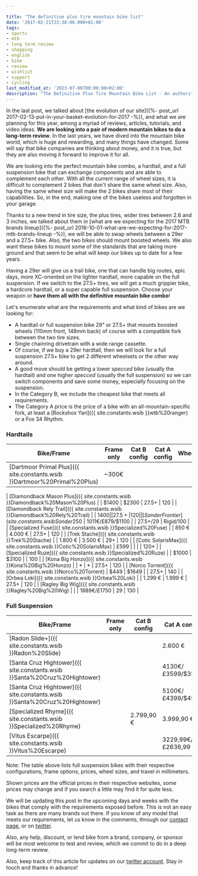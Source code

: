```yaml
---

title: "The definitive plus tire mountain bike list"
date: '2017-02-21T23:38:00.000+01:00'
tags:
- sports
- mtb
- long term review
- shopping
- english
- bike
- review
- wishlist
- support
- cycling
last_modified_at: '2023-07-06T00:00:00+02:00'
description: "The Definitive Plus Tire Mountain Bike List - An authoritative list of plus-sized tire options for mountain bikes."
---
```


In the last post, we talked about [the evolution of our site]({%- post_url 2017-02-13-put-in-your-basket-evolution-for-2017 -%}), and what we are planning for this year, among a myriad of reviews, articles, tutorials, and video ideas. **We are looking into a pair of modern mountain bikes to do a long-term review**. In the last years, we have dived into the mountain bike world, which is huge and rewarding, and many things have changed. Some will say that bike companies are thinking about money, and it is true, but they are also moving it forward to improve it for all.

We are looking into the perfect mountain bike combo, a hardtail, and a full suspension bike that can exchange components and are able to complement each other. With all the current range of wheel sizes, it is difficult to complement 2 bikes that don't share the same wheel size. Also, having the same wheel size will make the 2 bikes share most of their capabilities. So, in the end, making one of the bikes useless and forgotten in your garage.

Thanks to a new trend in tire size, the plus tires, wider tires between 2.6 and 3 inches, we talked about them in [what are we expecting for the 2017 MTB brands lineup]({%- post_url 2016-10-01-what-are-we-expecting-for-2017-mtb-brands-lineup -%}), we will be able to swap wheels between a 29er and a 27.5+ bike. Also, the two bikes should mount boosted wheels. We also want these bikes to mount some of the standards that are taking more ground and that seem to be what will keep our bikes up to date for a few years.

Having a 29er will give us a trail bike, one that can handle big routes, epic days, more XC-oriented on the lighter hardtail, more capable on the full suspension. If we switch to the 27.5+ tires, we will get a much grippier bike, a hardcore hardtail, or a super capable full suspension. Choose your weapon or **have them all with the definitive mountain bike combo**!

Let's enumerate what are the requirements and what kind of bikes are we looking for:

- A hardtail or full suspension bike 29" or 27.5+ that mounts boosted wheels (110mm front, 148mm back) of course with a compatible fork between the two tire sizes.
- Single chainring drivetrain with a wide range cassette.
- Of course, if we buy a 29er hardtail, then we will look for a full suspension 27.5+ bike to get 2 different wheelsets or the other way around.
- A good move should be getting a lower *specced* bike (usually the hardtail) and one higher *specced* (usually the full suspension) so we can switch components and save some money, especially focusing on the suspension.
- In the Category B, we include the cheapest bike that meets all requirements.
- The Category A price is the price of a bike with an all-mountain-specific fork, at least a [Rockshox Yari]({{ site.constants.wsib }}wtb%20ranger) or a Fox 34 Rhythm.

### Hardtails

| Bike/Frame | Frame only | Cat B config | Cat A config | Wheels | Travel (mm) |
|------------|------------|--------------|--------------|--------|--------------|
| [Dartmoor Primal Plus]({{ site.constants.wsib }}Dartmoor%20Primal%20Plus) | ~300€ |              |              |        | 140*        

| [Diamondback Mason Plus]({{ site.constants.wsib }}Diamondback%20Mason%20Plus) |              | $1400        | $2300        | 27.5+  | 120          |
| [Diamondback Rely Trail]({{ site.constants.wsib }}Diamondback%20Rely%20Trail) |              | $1400        |              | 27.5+  | 120          |
| [Sonder Frontier]({{ site.constants.wsib }}Sonder%20Frontier)                 | 230€/£199/$250 | 1011€/£879/$1100 |              | 27.5+/29 | Rigid/100    |
| [Specialized Fuse]({{ site.constants.wsib }}Specialized%20Fuse)               |              | 850 €        | 4.000 €      | 27.5+  | 120          |
| [Trek Stache]({{ site.constants.wsib }}Trek%20Stache)                         |              | 1.800 €      | 3.500 €      | 29+    | 120          |
| [Cotic SolarisMax]({{ site.constants.wsib }}Cotic%20SolarisMax)               | £599       |              |              |        | 120*         |
| [Specialized Ruze]({{ site.constants.wsib }}Specialized%20Ruze)               |              | $1000        | $3100        |        | 100          |
| [Kona Big Honzo]({{ site.constants.wsib }}Kona%20Big%20Honzo)                 |              | *            | *            | 27.5+  | 120          |
| [Norco Torrent]({{ site.constants.wsib }}Norco%20Torrent)                     | $449       | $1649        |              | 27.5+  | 140          |
| [Orbea Loki]({{ site.constants.wsib }}Orbea%20Loki)                           |              | 1.299 €      | 1.999 €      | 27.5+  | 120          |
| [Ragley Big Wig]({{ site.constants.wsib }}Ragley%20Big%20Wig)                 |              |              | 1889€/£1750  | 29     | 130          |

### Full Suspension

| Bike/Frame                                                      | Frame only | Cat B config | Cat A config | Wheels | Travel (mm) |
|-----------------------------------------------------------------|-------------|--------------|--------------|--------|--------------|
| [Radon Slide+]({{ site.constants.wsib }}Radon%20Slide)               |             |              | 2.600 €      | 27,5+  | 140          |
| [Santa Cruz Hightower]({{ site.constants.wsib }}Santa%20Cruz%20Hightower) |             |              | 4130€/£3599/$3599  | 29     | 140          |
| [Santa Cruz Hightower]({{ site.constants.wsib }}Santa%20Cruz%20Hightower) |             |              | 5100€/£4399/$4599  | 27,5+  | 150          |
| [Specialized Rhyme]({{ site.constants.wsib }}Specialized%20Rhyme)   |             | 2.799,90 €   | 3.999,90 €   | 27,5+  | 150          |
| [Vitus Escarpe]({{ site.constants.wsib }}Vitus%20Escarpe)             |             |              | 3229,99€/£2636,99 | 29     | 150          |

Note: The table above lists full suspension bikes with their respective configurations, frame options, prices, wheel sizes, and travel in millimeters.

Shown prices are the official prices in their respective websites, some prices may change and if you search a little may find it for quite less.

We will be updating this post in the upcoming days and weeks with the bikes that comply with the requirements exposed before. This is not an easy task as there are many brands out there. If you know of any model that meets our requirements, let us know in the comments, through our [contact page](/about.html), or on [twitter](https://twitter.com/criticthinking).

Also, any help, discount, or lend bike from a brand, company, or sponsor will be most welcome to test and review, which we commit to do in a deep long-term review.

Also, keep track of this article for updates on our [twitter account](https://twitter.com/criticthinking). Stay in touch and thanks in advance!

